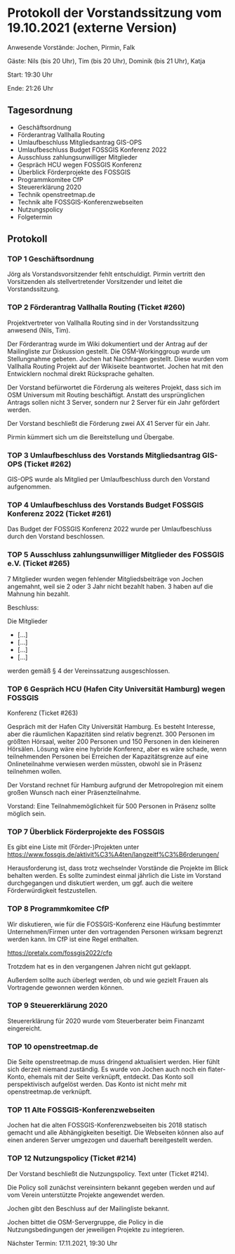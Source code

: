 # Protokoll der Vorstandssitzung vom 19.10.2021 (externe Version)

Anwesende Vorstände: Jochen, Pirmin, Falk

Gäste: Nils (bis 20 Uhr), Tim (bis 20 Uhr), Dominik (bis 21 Uhr), Katja

Start: 19:30 Uhr

Ende:  21:26 Uhr

## Tagesordnung

- Geschäftsordnung
- Förderantrag Vallhalla Routing
- Umlaufbeschluss Mitgliedsantrag GIS-OPS
- Umlaufbeschluss Budget FOSSGIS Konferenz 2022
- Ausschluss zahlungsunwilliger Mitglieder
- Gespräch HCU wegen FOSSGIS Konferenz
- Überblick Förderprojekte des FOSSGIS
- Programmkomitee CfP
- Steuererklärung 2020
- Technik openstreetmap.de
- Technik alte FOSSGIS-Konferenzwebseiten
- Nutzungspolicy
- Folgetermin


## Protokoll

### TOP 1 Geschäftsordnung

Jörg als Vorstandsvorsitzender fehlt entschuldigt. Pirmin vertritt den
Vorsitzenden als stellvertretender Vorsitzender und leitet die
Vorstandssitzung.

### TOP 2 Förderantrag Vallhalla Routing (Ticket #260)

Projektvertreter von Vallhalla Routing sind in der Vorstandssitzung
anwesend (Nils, Tim).

Der Förderantrag wurde im Wiki dokumentiert und der Antrag auf der
Mailingliste zur Diskussion gestellt. Die OSM-Workinggroup wurde um
Stellungnahme gebeten. Jochen hat Nachfragen gestellt. Diese wurden
vom Vallhalla Routing Projekt auf der Wikiseite beantwortet. Jochen hat
mit den Entwicklern nochmal direkt Rücksprache gehalten.

Der Vorstand befürwortet die Förderung als weiteres Projekt, dass
sich im OSM Universum mit Routing beschäftigt. Anstatt des
ursprünglichen Antrags sollen nicht 3 Server, sondern nur 2 Server für
ein Jahr gefördert werden.

Der Vorstand beschließt die Förderung zwei AX 41 Server für ein Jahr.

Pirmin kümmert sich um die Bereitstellung und Übergabe.


### TOP 3  Umlaufbeschluss des Vorstands Mitgliedsantrag GIS-OPS (Ticket #262)

GIS-OPS wurde als Mitglied per Umlaufbeschluss durch den Vorstand
aufgenommen.


### TOP 4  Umlaufbeschluss des Vorstands Budget FOSSGIS Konferenz 2022 (Ticket #261)

Das Budget der FOSSGIS Konferenz 2022 wurde per Umlaufbeschluss durch
den Vorstand beschlossen.


### TOP 5  Ausschluss zahlungsunwilliger Mitglieder des FOSSGIS e.V. (Ticket #265)

7 Mitglieder wurden wegen fehlender Mitgliedsbeiträge von Jochen angemahnt, weil
sie 2 oder 3 Jahr nicht bezahlt haben. 3 haben auf die Mahnung hin
bezahlt.

Beschluss:

Die Mitglieder

* [...]
* [...]
* [...]
* [...]

werden gemäß § 4 der Vereinssatzung ausgeschlossen. 


### TOP 6 Gespräch HCU (Hafen City Universität Hamburg) wegen FOSSGIS
Konferenz (Ticket #263)

Gespräch mit der Hafen City Universität Hamburg. Es besteht Interesse,
aber die räumlichen Kapazitäten sind relativ begrenzt. 300 Personen im
größten Hörsaal, weiter 200 Personen und 150 Personen in den kleineren
Hörsälen. Lösung wäre eine hybride Konferenz, aber es wäre schade,
wenn teilnehmenden Personen bei Erreichen der Kapazitätsgrenze auf
eine Onlineteilnahme verwiesen werden müssten, obwohl sie in Präsenz
teilnehmen wollen.

Der Vorstand rechnet für Hamburg aufgrund der Metropolregion mit einem
großen Wunsch nach einer Präsenzteilnahme.

Vorstand: Eine Teilnahmemöglichkeit für 500 Personen in Präsenz sollte
möglich sein.


### TOP 7 Überblick Förderprojekte des FOSSGIS

Es gibt eine Liste mit
(Förder-)Projekten unter https://www.fossgis.de/aktivit%C3%A4ten/langzeitf%C3%B6rderungen/

Herausforderung ist, dass trotz wechselnder Vorstände die Projekte im
Blick behalten werden. Es sollte zumindest einmal jährlich die Liste im
Vorstand durchgegangen und diskutiert werden, um ggf. auch die weitere
Förderwürdigkeit festzustellen.


### TOP 8 Programmkomitee CfP

Wir diskutieren, wie für die FOSSGIS-Konferenz eine Häufung bestimmter
Unternehmen/Firmen unter den vortragenden Personen wirksam begrenzt
werden kann. Im CfP ist eine Regel enthalten.

https://pretalx.com/fossgis2022/cfp

Trotzdem hat es in den
vergangenen Jahren nicht gut geklappt.

Außerdem sollte auch überlegt werden, ob und wie gezielt Frauen als
Vortragende gewonnen werden können.


### TOP 9 Steuererklärung 2020

Steuererklärung für 2020 wurde vom Steuerberater beim Finanzamt
eingereicht.


### TOP 10  openstreetmap.de

Die Seite openstreetmap.de muss dringend aktualisiert werden. Hier
fühlt sich derzeit niemand zuständig.  Es wurde von Jochen auch noch
ein flater-Konto, ehemals mit der Seite verknüpft, entdeckt. Das
Konto soll perspektivisch aufgelöst werden. Das Konto ist nicht mehr
mit openstreetmap.de verknüpft.


### TOP 11 Alte FOSSGIS-Konferenzwebseiten

Jochen hat die alten FOSSGIS-Konferenzwebseiten bis 2018 statisch
gemacht und alle Abhängigkeiten beseitigt. Die Webseiten können also
auf einen anderen Server umgezogen und dauerhaft bereitgestellt werden.


### TOP 12 Nutzungspolicy (Ticket #214)

Der Vorstand beschließt die Nutzungspolicy. Text unter (Ticket #214).

Die Policy soll zunächst vereinsintern bekannt gegeben werden und auf
vom Verein unterstützte Projekte angewendet werden.

Jochen gibt den Beschluss auf der Mailingliste bekannt.

Jochen bittet die OSM-Servergruppe, die Policy in die Nutzungsbedingungen
der jeweiligen Projekte zu integrieren.



Nächster Termin: 17.11.2021, 19:30 Uhr
